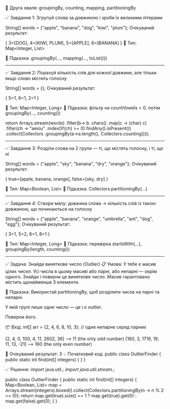 🌊 Друга хвиля: groupingBy, counting, mapping, partitioningBy

✅ Завдання 1: Згрупуй слова за довжиною і зроби їх великими літерами

String[] words = {"apple", "banana", "dog", "kiwi", "plum"};
Очікуваний результат:

{
3=[DOG],
4=[KIWI, PLUM],
5=[APPLE],
6=[BANANA]
}
📌 Тип: Map<Integer, List<String>>

🧠 Підказка: groupingBy(..., mapping(..., toList()))

-----------------------------------------------------------------------

✅ Завдання 2: Порахуй кількість слів для кожної довжини, але тільки
якщо слово містить голосну

String[] words = {};
Очікуваний результат:

{
5=1,
6=1,
2=1
}

📌 Тип: Map<Integer, Long>
🧠 Підказка: фільтр на countVowels > 0, потім groupingBy(..., 
counting())

return Arrays.stream(words)
.filter(b-> b
.chars()
.map(c -> (char) c)
.filter(ch -> "aeiou"
.indexOf(ch) >= 0).findAny().isPresent())
.collect(Collectors
.groupingBy(a->a.length(), Collectors.counting()));

---------------------------------------------------------------------------

✅ Завдання 3: Розділи слова на 2 групи —
ті, що містять голосну, і ті, що ні

String[] words = {"apple", "sky",
"banana", "dry", "orange"};
Очікуваний результат:

{
true=[apple, banana, orange],
false=[sky, dry]
}

📌 Тип: Map<Boolean, List<String>>
🧠 Підказка: Collectors.partitioningBy(...)

---------------------------------------------------------------------------

✅ Завдання 4: Створи мапу: довжина слова → кількість слів із такою довжиною, що починаються на голосну

String[] words = {"apple", "banana", "orange", "umbrella",
"ant", "dog", "egg"};
Очікуваний результат:

{
3=1,
5=2,
6=1,
8=1
}

📌 Тип: Map<Integer, Long>
🧠 Підказка: перевірка startsWith(...), groupingBy(length, counting())


------------------------------------------------------------------------------------------

✅ Задача: Знайди виняткове число (Outlier)
📋 Умова:
У тебе є масив цілих чисел. Усі числа в цьому масиві або парні, або непарні — окрім одного. Знайди і поверни це виняткове число.
Масив гарантовано містить щонайменше 3 елементи.

🧠 Підказка:
Використай partitioningBy, щоб розділити числа на парні та непарні.

У якій групі лише одне число — це і є outlier.

Поверни його.

📦 Вхід:
int[] arr = {2, 4, 6, 8, 10, 3}; // одне непарне серед парних

[2, 4, 0, 100, 4, 11, 2602, 36] -->  11 (the only odd number)
[160, 3, 1719, 19, 11, 13, -21] --> 160 (the only even number)

🎯 Очікуваний результат:
3
💡 Початковий код:
public class OutlierFinder {
public static int find(int[] integers) {
}
}



✅ Рішення:
import java.util.*;
import java.util.stream.*;

public class OutlierFinder {
public static int find(int[] integers) {
Map<Boolean, List<Integer>> map = Arrays.stream(integers).boxed().collect(Collectors.partitioningBy(n -> n % 2 == 0));
return map.get(true).size() == 1
                ? map.get(true).get(0)
                : map.get(false).get(0);
    }
}